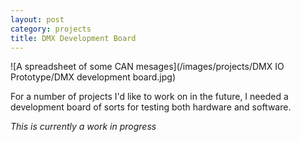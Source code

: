 ```yaml
---
layout: post
category: projects
title: DMX Development Board
---
```

![A spreadsheet of some CAN mesages](/images/projects/DMX IO Prototype/DMX development board.jpg)

For a number of projects I'd like to work on in the future, I needed a development board of sorts for testing both hardware and software. <!--more-->

*This is currently a work in progress*